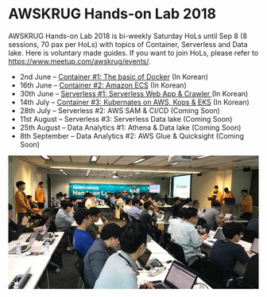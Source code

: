 # AWSKRUG Hands-on Lab 2018
AWSKRUG Hands-on Lab 2018 is bi-weekly Saturday HoLs until Sep 8 (8 sessions, 70 pax per HoLs) with topics of Container, Serverless and Data lake. Here is voluntary made guides. If you want to join HoLs, please refer to https://www.meetup.com/awskrug/events/.

* 2nd June – [Container #1: The basic of Docker](https://github.com/awskrug/handson-labs-2018/blob/master/Container/1_Docker)  (In Korean)
* 16th June – [Container #2: Amazon ECS](https://github.com/awskrug/handson-labs-2018/tree/master/Container/2_ECS)  (In Korean)
* 30th June – [Serverless #1: Serverless Web App & Crawler ](./Serverless/1_WebApp-Crawler)  (In Korean)
* 14th July – [Container #3: Kubernates on AWS, Kops & EKS](https://github.com/awskrug/handson-labs-2018/tree/master/Container/3_Kubernetes) (In Korean) 
* 28th July – Serverless #2:  AWS SAM & CI/CD  (Coming Soon)
* 11st August – Serverless #3:  Serverless Data lake  (Coming Soon)
* 25th August – Data Analytics #1: Athena & Data lake (Coming Soon)
* 8th  September – Data Analytics #2: AWS Glue & Quicksight (Coming Soon)

![AWSKRUG Hands-on Labs on 2nd June, 2018](https://github.com/awskrug/handson-labs-2018/blob/master/awskrug-hols-2018.jpg)
